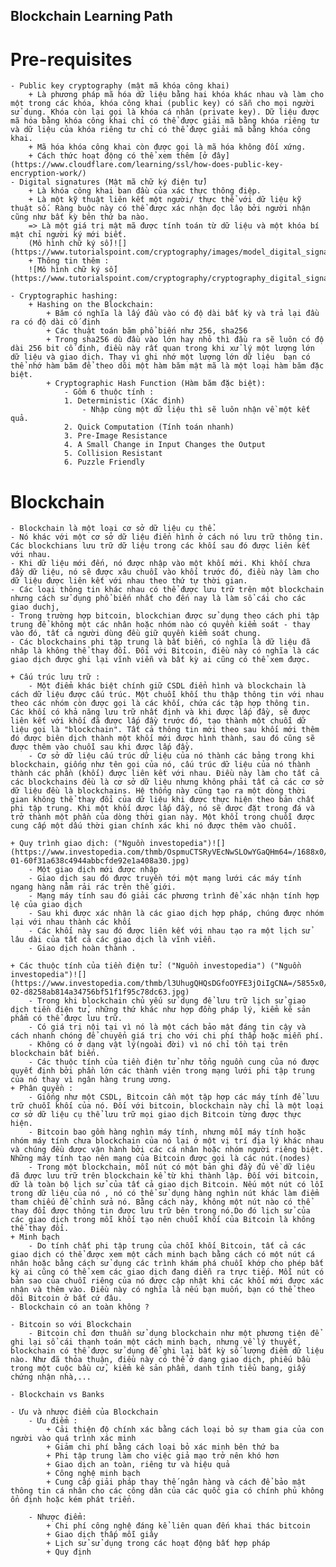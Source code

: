 ## Blockchain Learning Path
# Pre-requisites
    - Public key cryptography (mật mã khóa công khai)
        + Là phương pháp mã hóa dữ liệu bằng hai khóa khác nhau và làm cho một trong các khóa, khóa công khai (public key) có sẵn cho mọi người sử dụng. Khóa còn lại gọi là khóa cá nhân (private key). Dữ liệu được mã hóa bằng khóa công khai chỉ có thể được giải mã bằng khóa riêng tư và dữ liệu của khóa riêng tư chỉ có thể được giải mã bằng khóa công khai.
        + Mã hóa khóa công khai còn được gọi là mã hóa không đối xứng.
        + Cách thức hoạt động có thể xem thêm [ở đây](https://www.cloudflare.com/learning/ssl/how-does-public-key-encryption-work/)
    - Digital signatures (Mật mã chữ ký điện tử)
        + Là khóa công khai ban đầu của xác thực thông điệp.
        + Là một kỹ thuật liên kết một người/ thực thể với dữ liệu kỹ thuật số. Ràng buộc này có thể được xác nhận đọc lâọ bởi người nhận cũng như bất kỳ bên thứ ba nào.
        => Là một giá trị mật mã được tính toán từ dữ liệu và một khóa bí mật chỉ người ký mới biết.
        (Mô hình chữ ký số)![](https://www.tutorialspoint.com/cryptography/images/model_digital_signature.jpg)
        + Thông tin thêm : 
        ![Mô hình chữ ký số](https://www.tutorialspoint.com/cryptography/cryptography_digital_signatures.htm)

    - Cryptographic hashing:
        + Hashing on the Blockchain:
            + Băm có nghĩa là lấy đầu vào có độ dài bất kỳ và trả lại đầu ra có độ dài cố định
            + Các thuật toán băm phổ biến như 256, sha256
            + Trong sha256 dù đầu vào lớn hay nhỏ thì đầu ra sẽ luôn có độ dài 256 bit cố định, điều này rất quan trong khi xử lý một lượng lớn dữ liệu và giao dịch. Thay vì ghi nhớ một lượng lớn dữ liệu  bạn có thể nhớ hàm băm để theo dõi một hàm băm mật mã là một loại hàm băm đặc biệt.
            + Cryptographic Hash Function (Hàm băm đặc biệt):
                - Gồm 6 thuộc tính :
                1. Deterministic (Xác định)
                    - Nhập cùng một dữ liệu thì sẽ luôn nhận về một kết quả.
                2. Quick Computation (Tính toán nhanh)
                3. Pre-Image Resistance
                4. A Small Change in Input Changes the Output 
                5. Collision Resistant
                6. Puzzle Friendly
# Blockchain
    - Blockchain là một loại cơ sở dữ liệu cụ thể.
    - Nó khác với một cơ sở dữ liệu điển hình ở cách nó lưu trữ thông tin. Các blockchians lưu trữ dữ liệu trong các khối sau đó được liên kết với nhau.
    - Khi dữ liệu mới đến, nó được nhập vào một khối mới. Khi khối chưa đầy dữ liệu, nó sẽ được xâu chuỗi vào khối trước đó, điều này làm cho dữ liệu được liên kết với nhau theo thứ tự thời gian.
    - Các loại thông tin khác nhau có thể được lưu trữ trên một blockchain nhưng cách sử dụng phổ biến nhất cho đến nay là làm sổ cái cho các giao duchj,
    - Trong trường hợp bitcoin, blockchian được sử dụng theo cách phi tập trung để không một các nhân hoặc nhóm nào có quyền kiểm soát - thay vào đó, tất cả người dùng đều giữ quyền kiểm soát chung.
    - Các blockchains phi tập trung là bất biến, có nghĩa là dữ liệu đã nhâp là không thể thay đổi. Đối với Bitcoin, điều này có nghĩa là các giao dịch được ghi lại vĩnh viễn và bất kỳ ai cũng có thể xem được.

    + Cấu trúc lưu trữ :
        - Một điểm khác biệt chính giữ CSDL điển hình và blockchain là cách dữ liệu được cấu trúc. Một chuỗi khối thu thập thông tin với nhau theo các nhóm còn được gọi là các khối, chứa các tập hợp thông tin. Các khối có khả năng lưu trữ nhất định và khi được lấp đầy, sẽ được liên kết với khối đã được lấp đầy trước đó, tạo thành một chuỗi dữ liệu gọi là "blockchain". Tất cả thông tin mới theo sau khối mới thêm đó được biên dịch thành một khối mới được hình thành, sau đó cũng sẽ được thêm vào chuỗi sau khi được lấp đầy.
        - Cơ sở dữ liệu cấu trúc dữ liệu của nó thành các bảng trong khi blockchain, giống như tên gọi của nó, cấu trúc dữ liệu của nó thành thành các phần (khối) được liên kết với nhau. Điều này làm cho tất cả các blockchains đều là cơ sở dữ liệu nhưng không phải tất cả các cơ sở dữ liệu đều là blockchains. Hệ thống này cũng tạo ra một dòng thời gian không thể thay đổi của dữ liệu khi được thực hiện theo bản chất phi tập trung. Khi một khối được lấp đầy, nó sẽ được đặt trong đá và trở thành một phần của dòng thời gian này. Một khối trong chuỗi được cung cấp một dấu thời gian chính xác khi nó được thêm vào chuỗi.

    + Quy trình giao dịch: ("Nguồn investopedia")![](https://www.investopedia.com/thmb/OspmuCTSRyVEcNwSLOwYGaQHm64=/1688x0/filters:no_upscale():max_bytes(150000):strip_icc():format(webp)/dotdash_Final_Blockchain_Sep_2020-01-60f31a638c4944abbcfde92e1a408a30.jpg)
        - Một giao dịch mới được nhập
        - Giao dịch sau đó được truyền tới một mạng lưới các máy tính ngang hàng nằm rải rác trên thế giới.
        - Mạng máy tính sau đó giải các phương trình để xác nhận tính hợp lệ của giao dịch
        - Sau khi được xác nhận là các giao dịch hợp pháp, chúng được nhóm lại với nhau thành các khối
        - Các khối này sau đó được liên kết với nhau tạo ra một lịch sử lâu dài của tất cả các giao dịch là vĩnh viễn.
        - Giao dịch hoàn thành .

    + Các thuộc tính của tiền điện tử: ("Nguồn investopedia") ("Nguồn investopedia")![](https://www.investopedia.com/thmb/l3UhugQHQsDGfoOYFE3jOiIgCNA=/5855x0/filters:no_upscale():max_bytes(150000):strip_icc():format(webp)/dotdash_Final_Blockchain_Sep_2020-02-d8258ab814a34756bf51f1f95c78dc63.jpg)
        - Trong khi blockchain chủ yếu sử dụng để lưu trữ lịch sử giao dịch tiền điện tử, những thứ khác như hợp đồng pháp lý, kiểm kê sản phẩm có thể được lưu trữ.
        - Có giá trị nội tại vì nó là một cách bảo mật đáng tin cậy và cách nhanh chóng để chuyển giá trị cho với chi phí thấp hoặc miễn phí.
        - Không có ở dạng vật lý(ngoài đời) vì nó chỉ tồn tại trên blockchain bất biến.
        - Các thuộc tính của tiền điện tử như tổng nguồn cung của nó được quyết định bởi phần lớn các thành viên trong mạng lưới phi tập trung của nó thay vì ngân hàng trung ương.
    + Phân quyền :
        - Giống như một CSDL, Bitcoin cần một tập hợp các máy tính để lưu trữ chuỗi khối của nó. Đối với bitcoin, blockchain này chỉ là một loại cơ sở dữ liệu cụ thể lưu trữ mọi giao dịch Bitcoin từng được thực hiện.
        - Bitcoin bao gồm hàng nghìn máy tính, nhưng mỗi máy tính hoặc nhóm máy tính chưa blockchain của nó lại ở một vị trí địa lý khác nhau và chúng đều được vận hành bởi các cá nhân hoặc nhóm người riêng biệt. Những máy tính tạo nên mạng của Bitcoin được gọi là các nút.(nodes)
        - Trong một blockchain, mỗi nút có một bản ghi đầy đủ về dữ liệu đã được lưu trữ trên blockchain kể từ khi thành lập. Đối với bitcoin, dữ là toàn bộ lịch sử của tất cả giao dịch Bitcoin. Nếu một nút có lỗi trong dữ liệu của nó , nó có thể sử dụng hàng nghìn nút khác làm điểm tham chiếu để chỉnh sửa nó. Bằng cách này, không một nút nào có thể thay đổi được thông tin được lưu trữ bên trong nó.Do đó lịch sử của các giao dịch trong mỗi khối tạo nên chuỗi khối của Bitcoin là không thể thay đổi.
    + Minh bạch 
        - Do tính chất phi tập trung của chỗi khối Bitcoin, tất cả các giao dịch có thể được xem một cách minh bạch bằng cách có một nút cá nhân hoặc bằng cách sử dụng các trình khám phá chuỗi khớp cho phép bất kỳ ai cũng có thể xem các giao dịch đang diễn ra trực tiếp. Mỗi nút có bản sao của chuỗi riêng của nó được cập nhật khi các khối mới được xác nhận và thêm vào. Điều này có nghĩa là nếu bạn muốn, bạn có thể theo dõi Bitcoin ở bất cứ đâu.
    - Blockchain có an toàn không ?

    - Bitcoin so với Blockchain
        - Bitcoin chỉ đơn thuần sử dụng blockchain như một phương tiện để ghi lại sổ cái thanh toán một cách minh bạch, nhưng về lý thuyết, blockchain có thể được sử dụng để ghi lại bất kỳ số lượng điểm dữ liệu nào. Như đã thỏa thuận, điều này có thể ở dạng giao dịch, phiếu bầu trong một cuộc bầu cử, kiểm kê sản phẩm, danh tính tiểu bang, giấy chứng nhận nhà,...
    
    - Blockchain vs Banks
    
    - Ưu và nhược điểm của Blockchain
        - Ưu điểm :
            + Cải thiện độ chính xác bằng cách loại bỏ sự tham gia của con người vào quá trình xác minh
            + Giảm chi phí bằng cách loại bỏ xác minh bên thứ ba
            + Phi tập trung làm cho việc giả mạo trở nên khó hơn
            + Giao dịch an toàn, riêng tư và hiệu quả
            + Công nghệ minh bạch
            + Cung cấp giải pháp thay thế ngân hàng và cách để bảo mật thông tin cá nhân cho các công dân của các quốc gia có chính phủ không ổn định hoặc kém phát triển.

        - Nhược điểm: 
            + Chi phí công nghệ đáng kể liên quan đến khai thác bitcoin
            + Giao dịch thấp mỗi giây
            + Lịch sử sử dụng trong các hoạt động bất hợp pháp
            + Quy định
        